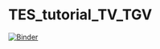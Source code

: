 # TES_tutorial_TV_TGV

[![Binder](https://mybinder.org/badge_logo.svg)](https://mybinder.org/v2/gh/KostasPapafitsoros/TES_tutorial_TV_TGV/HEAD)
